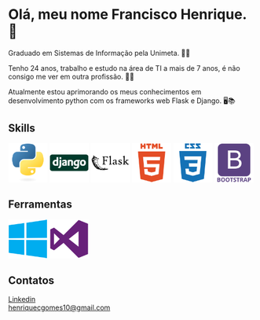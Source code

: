 <h1> Olá, meu nome Francisco Henrique.  👋 </h1>

  <p>Graduado em Sistemas de Informação pela Unimeta. 👨‍🎓</p>

  <p>Tenho 24 anos, trabalho e estudo na área de TI a mais de 7 anos, é não consigo me ver em outra profissão. 👨‍💻</p>

  <p>Atualmente estou aprimorando os meus conhecimentos em desenvolvimento python com os frameworks web Flask e Django. 🖥📚</p>

<h2>Skills</h2>
  
  <p>
     <img height="80" width="80" src="https://github.com/devicons/devicon/blob/master/icons/python/python-original.svg" />
     <img height="80" width="80" src="https://github.com/devicons/devicon/blob/master/icons/django/django-original.svg" />
     <img height="80" width="80" src="https://github.com/devicons/devicon/blob/master/icons/flask/flask-original-wordmark.svg" />
     <img height="80" width="80" src="https://github.com/devicons/devicon/blob/master/icons/html5/html5-plain-wordmark.svg" />
     <img height="80" width="80" src="https://github.com/devicons/devicon/blob/master/icons/css3/css3-plain-wordmark.svg" />
     <img height="80" width="80" src="https://github.com/devicons/devicon/blob/master/icons/bootstrap/bootstrap-plain-wordmark.svg" />
  </p>
  

<h2>Ferramentas</h2>

  <p>
    <img height="80" width="80" src="https://github.com/devicons/devicon/blob/master/icons/windows8/windows8-original.svg" />
    <img height="80" width="80" src="https://github.com/devicons/devicon/blob/master/icons/visualstudio/visualstudio-plain.svg" />
  </p>

<h2>Contatos</h2>
  <a href="https://www.linkedin.com/in/franciscohgomes/">Linkedin</a><br>
  <a href="">henriquecgomes10@gmail.com</a>

